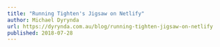 ```yaml
---
title: "Running Tighten's Jigsaw on Netlify"
author: Michael Dyrynda
url: https://dyrynda.com.au/blog/running-tighten-jigsaw-on-netlify
published: 2018-07-28
---
```

